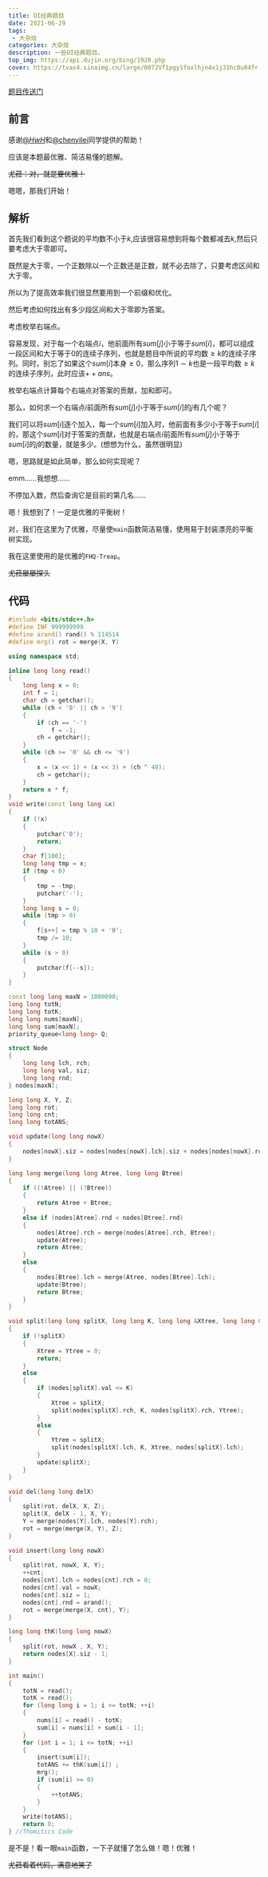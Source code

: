 ```yaml
---
title: OI经典题目
date: 2021-06-29
tags:
 - 大杂烩
categories: 大杂烩
description: 一些OI经典题目。
top_img: https://api.dujin.org/bing/1920.php
cover: https://tvax4.sinaimg.cn/large/0072Vf1pgy1foxlhjn4x1j31hc0u04fr.jpg
---
```


[题目传送门](https://www.luogu.com.cn/problem/P2717)

## 前言

感谢[@_HwH_](https://www.luogu.com.cn/user/306957)和[@chenyilei](https://www.luogu.com.cn/user/21001)同学提供的帮助！

应该是本题最优雅、简洁易懂的题解。

~~尤菈：对，就是要优雅！~~

嗯嗯，那我们开始！

## 解析

首先我们看到这个题说的平均数不小于$k$,应该很容易想到将每个数都减去$k$,然后只要考虑大于零即可。

既然是大于零，一个正数除以一个正数还是正数，就不必去除了，只要考虑区间和大于零。

所以为了提高效率我们很显然要用到一个前缀和优化。

然后考虑如何找出有多少段区间和大于零即为答案。

考虑枚举右端点。

容易发现，对于每一个右端点$i$，他前面所有$sum[j]$小于等于$sum[i]$，都可以组成一段区间和大于等于0的连续子序列，也就是题目中所说的平均数$\geq k$的连续子序列。同时，别忘了如果这个$sum[i]$本身$\geq 0$，那么序列$1\sim k$也是一段平均数$\geq k$的连续子序列，此时应该$++ans$。

枚举右端点计算每个右端点对答案的贡献，加和即可。

那么，如何求一个右端点$i$前面所有$sum[j]$小于等于$sum[i]$的$j$有几个呢？

我们可以将$sum[i]$逐个加入，每一个$sum[i]$加入时，他前面有多少小于等于$sum[i]$的，那这个$sum[i]$对于答案的贡献，也就是右端点$i$前面所有$sum[j]$小于等于$sum[i]$的$j$的数量，就是多少。(想想为什么，虽然很明显)

嗯，思路就是如此简单，那么如何实现呢？

emm……我想想……

不停加入数，然后查询它是目前的第几名……

嗯！我想到了！一定是优雅的平衡树！

对，我们在这里为了优雅，尽量使`main`函数简洁易懂，使用易于封装漂亮的平衡树实现。

我在这里使用的是优雅的`FHQ-Treap`。

~~尤菈屡屡探头~~

## 代码

```c++
#include <bits/stdc++.h>
#define INF 999999999
#define arand() rand() % 114514
#define mrg() rot = merge(X, Y)

using namespace std;

inline long long read()
{
    long long x = 0;
    int f = 1;
    char ch = getchar();
    while (ch < '0' || ch > '9')
    {
        if (ch == '-')
            f = -1;
        ch = getchar();
    }
    while (ch >= '0' && ch <= '9')
    {
        x = (x << 1) + (x << 3) + (ch ^ 48);
        ch = getchar();
    }
    return x * f;
}
void write(const long long &x)
{
    if (!x)
    {
        putchar('0');
        return;
    }
    char f[100];
    long long tmp = x;
    if (tmp < 0)
    {
        tmp = -tmp;
        putchar('-');
    }
    long long s = 0;
    while (tmp > 0)
    {
        f[s++] = tmp % 10 + '0';
        tmp /= 10;
    }
    while (s > 0)
    {
        putchar(f[--s]);
    }
}

const long long maxN = 1000090;
long long totN;
long long totK;
long long nums[maxN];
long long sum[maxN];
priority_queue<long long> Q;

struct Node
{
    long long lch, rch;
    long long val, siz;
    long long rnd;
} nodes[maxN];

long long X, Y, Z;
long long rot;
long long cnt;
long long totANS;

void update(long long nowX)
{
    nodes[nowX].siz = nodes[nodes[nowX].lch].siz + nodes[nodes[nowX].rch].siz + 1;
}

long long merge(long long Atree, long long Btree)
{
    if ((!Atree) || (!Btree))
    {
        return Atree + Btree;
    }
    else if (nodes[Atree].rnd < nodes[Btree].rnd)
    {
        nodes[Atree].rch = merge(nodes[Atree].rch, Btree);
        update(Atree);
        return Atree;
    }
    else
    {
        nodes[Btree].lch = merge(Atree, nodes[Btree].lch);
        update(Btree);
        return Btree;
    }
}

void split(long long splitX, long long K, long long &Xtree, long long &Ytree)
{
    if (!splitX)
    {
        Xtree = Ytree = 0;
        return;
    }
    else
    {
        if (nodes[splitX].val <= K)
        {
            Xtree = splitX;
            split(nodes[splitX].rch, K, nodes[splitX].rch, Ytree);
        }
        else
        {
            Ytree = splitX;
            split(nodes[splitX].lch, K, Xtree, nodes[splitX].lch);
        }
        update(splitX);
    }
}

void del(long long delX)
{
    split(rot, delX, X, Z);
    split(X, delX - 1, X, Y);
    Y = merge(nodes[Y].lch, nodes[Y].rch);
    rot = merge(merge(X, Y), Z);
}

void insert(long long nowX)
{
    split(rot, nowX, X, Y);
    ++cnt;
    nodes[cnt].lch = nodes[cnt].rch = 0;
    nodes[cnt].val = nowX;
    nodes[cnt].siz = 1;
    nodes[cnt].rnd = arand();
    rot = merge(merge(X, cnt), Y);
}

long long thK(long long nowX)
{
    split(rot, nowX , X, Y);
    return nodes[X].siz - 1;
}

int main()
{
    totN = read();
    totK = read();
    for (long long i = 1; i <= totN; ++i)
    {
        nums[i] = read() - totK;
        sum[i] = nums[i] + sum[i - 1];
    }
    for (int i = 1; i <= totN; ++i)
    {
        insert(sum[i]);
        totANS += thK(sum[i]) ;
        mrg();
        if (sum[i] >= 0)
        {
            ++totANS;
        }
    }
    write(totANS);
    return 0;
} //Thomitics Code
```

是不是！看一眼`main`函数，一下子就懂了怎么做！嗯！优雅！

~~尤菈看着代码，满意地笑了~~